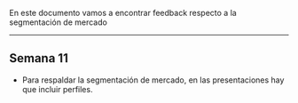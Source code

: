 En este documento vamos a encontrar feedback respecto a la segmentación de mercado

---

## Semana 11
+ Para respaldar la segmentación de mercado, en las presentaciones hay que incluir perfiles.